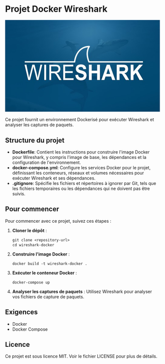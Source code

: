 # Projet Docker Wireshark

![Wireshark Logo](./wireshark.png)

Ce projet fournit un environnement Dockerisé pour exécuter Wireshark et analyser les captures de paquets.

## Structure du projet

- **Dockerfile**: Contient les instructions pour construire l'image Docker pour Wireshark, y compris l'image de base, les dépendances et la configuration de l'environnement.
- **docker-compose.yml**: Configure les services Docker pour le projet, définissant les conteneurs, réseaux et volumes nécessaires pour exécuter Wireshark et ses dépendances.
- **.gitignore**: Spécifie les fichiers et répertoires à ignorer par Git, tels que les fichiers temporaires ou les dépendances qui ne doivent pas être suivis.

## Pour commencer

Pour commencer avec ce projet, suivez ces étapes :

1. **Cloner le dépôt** :
   ```
   git clone <repository-url>
   cd wireshark-docker
   ```

2. **Construire l'image Docker** :
   ```
   docker build -t wireshark-docker .
   ```

3. **Exécuter le conteneur Docker** :
   ```
   docker-compose up
   ```

4. **Analyser les captures de paquets** :
   Utilisez Wireshark pour analyser vos fichiers de capture de paquets.

## Exigences

- Docker
- Docker Compose

## Licence

Ce projet est sous licence MIT. Voir le fichier LICENSE pour plus de détails.